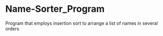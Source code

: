 # Name-Sorter_Program
Program that employs insertion sort to arrange a list of names in several orders
